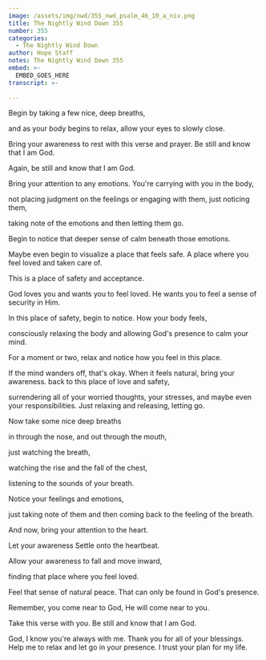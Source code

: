 ```yaml
---
image: /assets/img/nwd/355_nwd_psalm_46_10_a_niv.png
title: The Nightly Wind Down 355
number: 355
categories:
  - The Nightly Wind Down
author: Hope Staff
notes: The Nightly Wind Down 355
embed: >-
  EMBED_GOES_HERE
transcript: >-
  
---
```

Begin by taking a few nice, deep breaths,

and as your body begins to relax, allow your eyes to slowly close.

Bring your awareness to rest with this verse and prayer. Be still and know that I am God.

Again, be still and know that I am God.

Bring your attention to any emotions. You're carrying with you in the body,

not placing judgment on the feelings or engaging with them, just noticing them,

taking note of the emotions and then letting them go.

Begin to notice that deeper sense of calm beneath those emotions.

Maybe even begin to visualize a place that feels safe. A place where you feel loved and taken care of.

This is a place of safety and acceptance.

God loves you and wants you to feel loved. He wants you to feel a sense of security in Him.

In this place of safety, begin to notice. How your body feels,

consciously relaxing the body and allowing God's presence to calm your mind.

For a moment or two, relax and notice how you feel in this place.

If the mind wanders off, that's okay. When it feels natural, bring your awareness. back to this place of love and safety,

surrendering all of your worried thoughts, your stresses, and maybe even your responsibilities. Just relaxing and releasing, letting go.

Now take some nice deep breaths

in through the nose, and out through the mouth,

just watching the breath,

watching the rise and the fall of the chest,

listening to the sounds of your breath.

Notice your feelings and emotions,

just taking note of them and then coming back to the feeling of the breath.

And now, bring your attention to the heart.

Let your awareness Settle onto the heartbeat.

Allow your awareness to fall and move inward,

finding that place where you feel loved.

Feel that sense of natural peace. That can only be found in God's presence.

Remember, you come near to God, He will come near to you.

Take this verse with you. Be still and know that I am God.

God, I know you're always with me. Thank you for all of your blessings. Help me to relax and let go in your presence. I trust your plan for my life.


